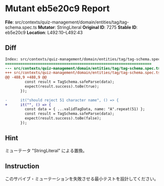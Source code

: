 # Mutant eb5e20c9 Report

**File**: src/contexts/quiz-management/domain/entities/tag/tag-schema.spec.ts
**Mutator**: StringLiteral
**Original ID**: 7275
**Stable ID**: eb5e20c9
**Location**: L492:10–L492:43

## Diff

```diff
Index: src/contexts/quiz-management/domain/entities/tag/tag-schema.spec.ts
===================================================================
--- src/contexts/quiz-management/domain/entities/tag/tag-schema.spec.ts	original
+++ src/contexts/quiz-management/domain/entities/tag/tag-schema.spec.ts	mutated #7275
@@ -488,9 +488,9 @@
         const result = TagSchema.safeParse(data);
         expect(result.success).toBe(true);
       });
 
-      it("should reject 51 character name", () => {
+      it("", () => {
         const data = { ...validTagData, name: "A".repeat(51) };
         const result = TagSchema.safeParse(data);
         expect(result.success).toBe(false);
       });
```

## Hint

ミューテータ "StringLiteral" による置換。

## Instruction

このサバイブ・ミューテーションを失敗させる最小テストを設計してください。
